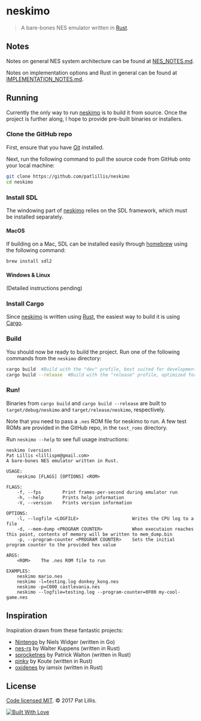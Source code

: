# neskimo

> A bare-bones NES emulator written in [Rust](https://www.rust-lang.org).

## Notes

Notes on general NES system architecture can be found at
[NES_NOTES.md](NES_NOTES.md).

Notes on implementation options and Rust in general can be found at
[IMPLEMENTATION_NOTES.md](IMPLEMENTATION_NOTES.md).

## Running

Currently the only way to run [neskimo](https://github.com/patlillis/neskimo) is
to build it from source. Once the project is further along, I hope to provide
pre-built binaries or installers.

### Clone the GitHub repo

First, ensure that you have [Git](https://git-scm.com/) installed.

Next, run the following command to pull the source code from GitHub onto your
local machine:

```bash
git clone https://github.com/patlillis/neskimo
cd neskimo
```

### Install SDL

The windowing part of [neskimo](https://github.com/patlillis/neskimo) relies on
the SDL framework, which must be installed separately.

#### MacOS

If building on a Mac, SDL can be installed easily through
[homebrew](https://brew.sh/) using the following command:

```bash
brew install sdl2
```

#### Windows & Linux

(Detailed instructions pending)

### Install Cargo

Since [neskimo](https://github.com/patlillis/neskimo) is written using
[Rust](https://www.rust-lang.org), the easiest way to build it is using
[Cargo](crates.io/install).

### Build

You should now be ready to build the project. Run one of the following commands
from the `neskimo` directory:

```bash
cargo build  #Build with the "dev" profile, best suited for development or debugging.
cargo build --release  #Build with the "release" profile, optimized for release builds.
```

### Run!

Binaries from `cargo build` and `cargo build --release` are built to
`target/debug/neskimo` and `target/release/neskimo`, respectively.

Note that you need to pass a `.nes` ROM file for neskimo to run. A few test ROMs
are provided in the GitHub repo, in the `test_roms` directory.

Run `neskimo --help` to see full usage instructions:

```
neskimo (version)
Pat Lillis <lillispm@gmail.com>
A bare-bones NES emulator written in Rust.

USAGE:
    neskimo [FLAGS] [OPTIONS] <ROM>

FLAGS:
    -f, --fps        Print frames-per-second during emulator run
    -h, --help       Prints help information
    -V, --version    Prints version information

OPTIONS:
    -l, --logfile <LOGFILE>                    Writes the CPU log to a file
    -d, --mem-dump <PROGRAM COUNTER>           When executaion reaches this point, contents of memory will be written to mem_dump.bin
    -p, --program-counter <PROGRAM COUNTER>    Sets the initial program counter to the provided hex value

ARGS:
    <ROM>    The .nes ROM file to run

EXAMPLES:
    neskimo mario.nes
    neskimo -l=testing.log donkey_kong.nes
    neskimo -p=C000 castlevania.nes
    neskimo --logfile=testing.log --program-counter=0F00 my-cool-game.nes
```

## Inspiration

Inspiration drawn from these fantastic projects:

* [Nintengo](https://github.com/nwidger/nintengo) by Niels Widger (written in
  Go)
* [nes-rs](https://github.com/Reshurum/nes-rs) by Walter Kuppens (written in
  Rust)
* [sprocketnes](https://github.com/pcwalton/sprocketnes) by Patrick Walton
  (written in Rust)
* [pinky](https://github.com/koute/pinky) by Koute (written in Rust)
* [oxidenes](https://github.com/iamsix/oxidenes) by iamsix (written in Rust)

## License

[Code licensed MIT](LICENSE). © 2017 Pat Lillis.

[![Built With
Love](http://forthebadge.com/images/badges/built-with-love.svg)](http://forthebadge.com)
